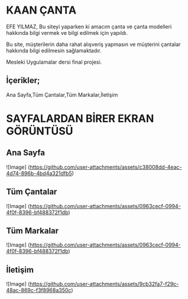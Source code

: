 # KAAN ÇANTA

EFE YILMAZ, Bu siteyi yaparken ki amacım çanta ve çanta modelleri hakkında bilgi vermek ve bilgi edilmek için yapıldı.

 Bu site, müşterilerin daha rahat alışveriş yapmasın ve müşterini çantalar hakkında bilgi edilmesin sağlamaktadır.

 Mesleki Uygulamalar dersi final projesi.

 İçerikler;
 -
Ana Sayfa,Tüm Çantalar,Tüm Markalar,İletişim


# SAYFALARDAN BİRER EKRAN GÖRÜNTÜSÜ
 Ana Sayfa 
 -
![Image]
(https://github.com/user-attachments/assets/c38008dd-4eac-4d74-896b-4bd4a321dfb5)

Tüm Çantalar
-
![Image]
(https://github.com/user-attachments/assets/0963cecf-0994-4f0f-8396-bf488372f1db)

Tüm Markalar
-
![Image]
(https://github.com/user-attachments/assets/0963cecf-0994-4f0f-8396-bf488372f1db)

İletişim
-
![Image]
(https://github.com/user-attachments/assets/9cb32fa7-f29c-48ac-869c-f3f8968a350c)